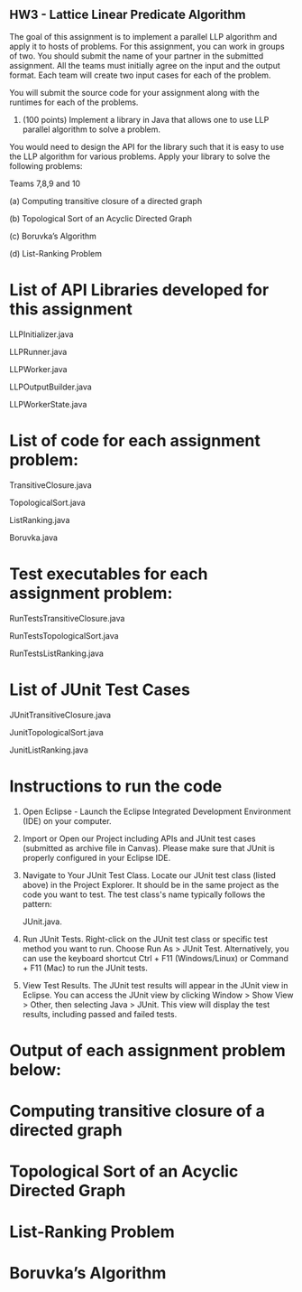 ## HW3 - Lattice Linear Predicate Algorithm

The goal of this assignment is to implement a parallel LLP algorithm and apply it to hosts of problems. For this assignment, you can work in groups of two. You should submit the name of your partner in the
submitted assignment. All the teams must initially agree on the input and the output format. Each team will create two input cases for each of the problem.

You will submit the source code for your assignment along with the runtimes for each of the problems.

1. (100 points) Implement a library in Java that allows one to use LLP parallel algorithm to solve a problem.

You would need to design the API for the library such that it is easy to use the LLP algorithm for various problems. Apply your library to solve the following problems:

Teams 7,8,9 and 10

(a) Computing transitive closure of a directed graph

(b) Topological Sort of an Acyclic Directed Graph

(c) Boruvka’s Algorithm

(d) List-Ranking Problem

# List of API Libraries developed for this assignment

LLPInitializer.java

LLPRunner.java

LLPWorker.java

LLPOutputBuilder.java

LLPWorkerState.java


# List of code for each assignment problem:

TransitiveClosure.java

TopologicalSort.java

ListRanking.java

Boruvka.java


# Test executables for each assignment problem:

RunTestsTransitiveClosure.java

RunTestsTopologicalSort.java

RunTestsListRanking.java


# List of JUnit Test Cases

JUnitTransitiveClosure.java

JunitTopologicalSort.java

JunitListRanking.java


# Instructions to run the code

1) Open Eclipse - Launch the Eclipse Integrated Development Environment (IDE) on your computer.
   
2) Import or Open our Project including APIs and JUnit test cases (submitted as archive file in Canvas). Please make sure that JUnit is properly configured in your Eclipse IDE.
  
3) Navigate to Your JUnit Test Class. Locate our JUnit test class (listed above) in the Project Explorer. It should be in the same project as the code you want to test. The test class's name typically follows the pattern:

   JUnit<AssignmentProblem>.java.

4) Run JUnit Tests. Right-click on the JUnit test class or specific test method you want to run. Choose Run As > JUnit Test. Alternatively, you can use the keyboard shortcut Ctrl + F11 (Windows/Linux) or Command + F11 (Mac) to run the JUnit tests.

5) View Test Results. The JUnit test results will appear in the JUnit view in Eclipse. You can access the JUnit view by clicking Window > Show View > Other, then selecting Java > JUnit. This view will display the test results, including passed and failed tests.

# Output of each assignment problem below:

# Computing transitive closure of a directed graph


# Topological Sort of an Acyclic Directed Graph

# List-Ranking Problem

# Boruvka’s Algorithm


